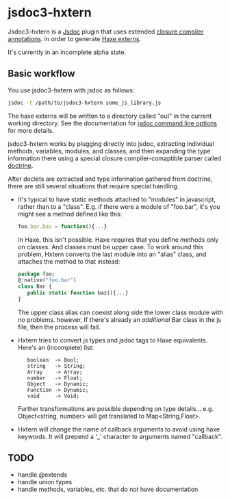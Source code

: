jsdoc3-hxtern
============


Jsdoc3-hxtern is a [Jsdoc](http://usejsdoc.org/) plugin that uses extended  [closure
compiler annotations](https://developers.google.com/closure/compiler/docs/js-for-compiler).
in order to generate [Haxe externs](http://haxe.org/doc/js/extern_libraries).

It's currently in an incomplete alpha state.


## Basic workflow

You use jsdoc3-hxtern with jsdoc as follows:

```bash
jsdoc -t /path/to/jsdoc3-hxtern some_js_library.js
```
The haxe externs will be written to a directory called "out" in the current
working directory.  See the documentation for [jsdoc command line
options](http://usejsdoc.org/about-commandline.html) for more details.

jsdoc3-hxtern works by plugging directly into jsdoc, extracting individual 
methods, variables, modules, and classes, and then expanding the type
information there using a special closure compiler-comaptible parser called
[doctrine](https://github.com/Constellation/doctrine).

After doclets are extracted and type information gathered from doctrine, there
are still several situations that require special handling.  
 
-  It's typical to have static methods attached to "modules" in javascript,
   rather than to a "class".  E.g. if there were a module of "foo.bar", it's
   you might see a method defined like this:
   ```js
   foo.bar.baz = function(){...}
   ```
   In Haxe, this isn't possible.  Haxe requires that you define methods only on 
   classes.  And classes must be upper case.  To work around this problem, 
   Hxtern converts the last module into an "alias" class, and attaches the 
   method to that instead:

   ```haxe
   package foo;
   @:native("foo.bar")
   class Bar {
      public static function baz(){...}
   }
   ```
   The upper class alias can coexist along side the lower class module with no
   problems.  however, If there's already an *additional* Bar class in the js 
   file, then the process will fail.

-  Hxtern tries to convert js types and jsdoc tags to Haxe equivalents.
   Here's an (incomplete) list:
   ```
      boolean  -> Bool;
      string   -> String;
      Array    -> Array;
      number   -> Float;
      Object   -> Dynamic;
      Function -> Dynamic;
      void     -> Void;
   ```
   Further transformations are possible depending on type details... e.g. 
   Object<string, number> will get translated to Map<String,Float>.

- Hxtern will change the name of callback arguments to avoid using haxe
  keywords.  It will prepend a '\_' character to arguments named "callback".

## TODO

- handle @extends
- handle union types
- handle methods, variables, etc. that do not have documentation

